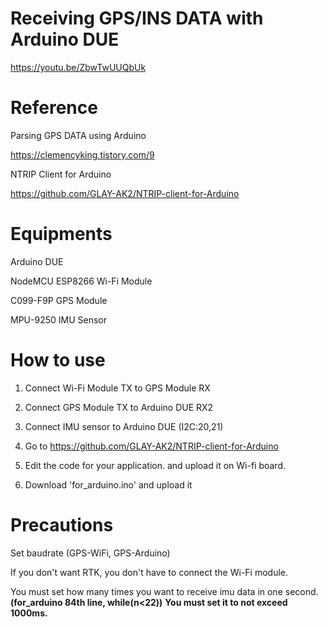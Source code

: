 # Receiving GPS/INS DATA with Arduino DUE
https://youtu.be/ZbwTwUUQbUk


# Reference
Parsing GPS DATA using Arduino

https://clemencyking.tistory.com/9

NTRIP Client for Arduino

https://github.com/GLAY-AK2/NTRIP-client-for-Arduino


# Equipments

 Arduino DUE
 
 NodeMCU ESP8266 Wi-Fi Module
 
 C099-F9P GPS Module
 
 MPU-9250 IMU Sensor


# How to use

1. Connect Wi-Fi Module TX to GPS Module RX

2. Connect GPS Module TX to Arduino DUE RX2

3. Connect IMU sensor to Arduino DUE (I2C:20,21)

4. Go to https://github.com/GLAY-AK2/NTRIP-client-for-Arduino

5. Edit the code for your application. and upload it on Wi-fi board.

6. Download 'for_arduino.ino' and upload it


# Precautions

Set baudrate (GPS-WiFi, GPS-Arduino)

If you don't want RTK, you don't have to connect the Wi-Fi module.

You must set how many times you want to receive imu data in one second.  **(for_arduino 84th line, while(n<22))** **You must set it to not exceed 1000ms.**
